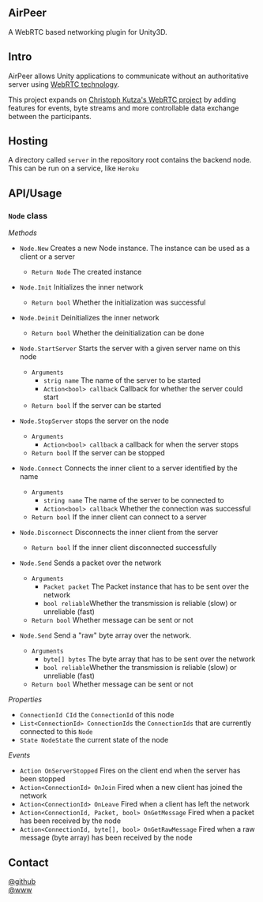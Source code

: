 ## AirPeer
A WebRTC based networking plugin for Unity3D.

## Intro
 AirPeer allows Unity applications to communicate without an authoritative server using [WebRTC technology](https://webrtc.org/).

This project expands on [Christoph Kutza's WebRTC project](https://www.because-why-not.com/webrtc/) by adding features for events, byte streams and more controllable data exchange between the participants.

## Hosting  
A directory called `server` in the repository root contains the backend node. This can be run on a service, like `Heroku`

## API/Usage

### `Node` class
_Methods_

- `Node.New` Creates a new Node instance. The instance can be used as a client or a server
    - `Return Node` The created instance

- `Node.Init` Initializes the inner network
    - `Return bool` Whether the initialization was successful

- `Node.Deinit` Deinitializes the inner network
    - `Return bool` Whether the deinitialization can be done

- `Node.StartServer` Starts the server with a given server name on this node
    - `Arguments`
        - `strig name` The name of the server to be started
        - `Action<bool> callback` Callback for whether the server could start
    - `Return bool` If the server can be started

- `Node.StopServer` stops the server on the node
    - `Arguments`
        - `Action<bool> callback` a callback for when the server stops
    - `Return bool` If the server can be stopped

- `Node.Connect` Connects the inner client to a server identified by the name
    - `Arguments`
        - `string name` The name of the server to be connected to
        - `Action<bool> callback` Whether the connection was successful
    - `Return bool` If the inner client can connect to a server

- `Node.Disconnect` Disconnects the inner client from the server
    - `Return bool` If the inner client disconnected successfully

- `Node.Send` Sends a packet over the network
    - `Arguments`
        - `Packet packet` The Packet instance that has to be sent over the network
        - `bool reliable`Whether the transmission is reliable (slow) or unreliable (fast)
    - `Return bool` Whether message can be sent or not

- `Node.Send` Send a "raw" byte array over the network. 
    - `Arguments`
        - `byte[] bytes` The byte array that has to be sent over the network
        - `bool reliable`Whether the transmission is reliable (slow) or unreliable (fast)
    - `Return bool` Whether message can be sent or not

_Properties_
- `ConnectionId CId` the `ConnectionId` of this node
- `List<ConnectionId> ConnectionIds` the `ConnectionIds` that are currently connected to this `Node`
- `State NodeState` the current state of the node

_Events_
- `Action OnServerStopped` Fires on the client end when the server has been stopped
- `Action<ConnectionId> OnJoin` Fired when a new client has joined the network
- `Action<ConnectionId> OnLeave` Fired when a client has left the network
- `Action<ConnectionId, Packet, bool> OnGetMessage` Fired when a packet has been received by the node
- `Action<ConnectionId, byte[], bool> OnGetRawMessage` Fired when a raw message (byte array) has been received by the node

## Contact
[@github](https://www.github.com/adrenak)  
[@www](http://www.vatsalambastha.com)